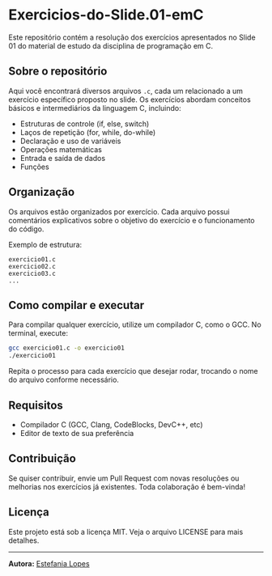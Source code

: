 # Exercicios-do-Slide.01-emC

Este repositório contém a resolução dos exercícios apresentados no Slide 01 do material de estudo da disciplina de programação em C.

## Sobre o repositório

Aqui você encontrará diversos arquivos `.c`, cada um relacionado a um exercício específico proposto no slide. Os exercícios abordam conceitos básicos e intermediários da linguagem C, incluindo:

- Estruturas de controle (if, else, switch)
- Laços de repetição (for, while, do-while)
- Declaração e uso de variáveis
- Operações matemáticas
- Entrada e saída de dados
- Funções

## Organização

Os arquivos estão organizados por exercício. Cada arquivo possui comentários explicativos sobre o objetivo do exercício e o funcionamento do código.

Exemplo de estrutura:

```
exercicio01.c
exercicio02.c
exercicio03.c
...
```

## Como compilar e executar

Para compilar qualquer exercício, utilize um compilador C, como o GCC. No terminal, execute:

```bash
gcc exercicio01.c -o exercicio01
./exercicio01
```

Repita o processo para cada exercício que desejar rodar, trocando o nome do arquivo conforme necessário.

## Requisitos

- Compilador C (GCC, Clang, CodeBlocks, DevC++, etc)
- Editor de texto de sua preferência

## Contribuição

Se quiser contribuir, envie um Pull Request com novas resoluções ou melhorias nos exercícios já existentes. Toda colaboração é bem-vinda!

## Licença

Este projeto está sob a licença MIT. Veja o arquivo LICENSE para mais detalhes.

---

**Autora:** [Estefania Lopes](https://github.com/estefanialopes)
